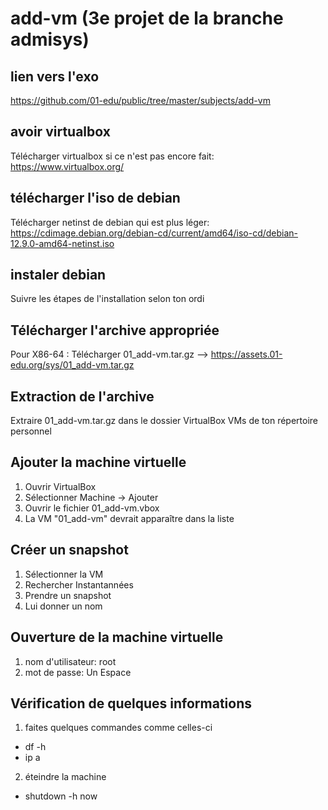 # add-vm (3e projet de la branche admisys)

## lien vers l'exo
https://github.com/01-edu/public/tree/master/subjects/add-vm

## avoir virtualbox
Télécharger virtualbox si ce n'est pas encore fait: https://www.virtualbox.org/

## télécharger l'iso de debian
Télécharger netinst de debian qui est plus léger: https://cdimage.debian.org/debian-cd/current/amd64/iso-cd/debian-12.9.0-amd64-netinst.iso

## instaler debian
Suivre les étapes de l'installation selon ton ordi

## Télécharger l'archive appropriée
Pour X86-64 : Télécharger 01_add-vm.tar.gz --> https://assets.01-edu.org/sys/01_add-vm.tar.gz

## Extraction de l'archive
Extraire 01_add-vm.tar.gz dans le dossier VirtualBox VMs de ton répertoire personnel

## Ajouter la machine virtuelle
1) Ouvrir VirtualBox
2) Sélectionner Machine → Ajouter
3) Ouvrir le fichier 01_add-vm.vbox
4) La VM "01_add-vm" devrait apparaître dans la liste

## Créer un snapshot
1) Sélectionner la VM
2) Rechercher Instantannées
3) Prendre un snapshot
4) Lui donner un nom

## Ouverture de la machine virtuelle
1) nom d'utilisateur: root
2) mot de passe: Un Espace

## Vérification de quelques informations
1) faites quelques commandes comme celles-ci
- df -h
- ip a
2) éteindre la machine
- shutdown -h now